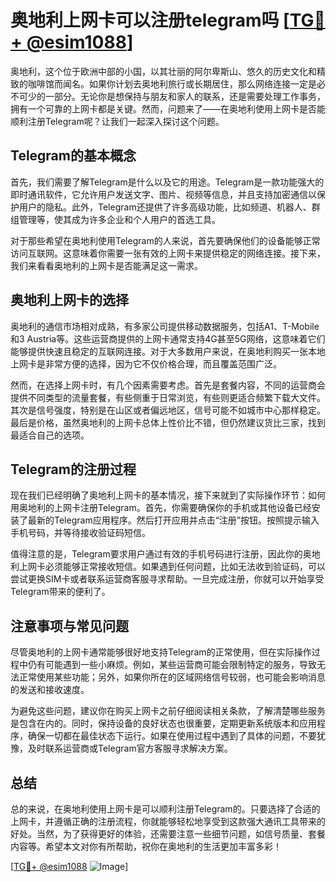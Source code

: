 # 奥地利上网卡可以注册telegram吗 [[TG💪+ @esim1088](https://t.me/s/esim1088)]

奥地利，这个位于欧洲中部的小国，以其壮丽的阿尔卑斯山、悠久的历史文化和精致的咖啡馆而闻名。如果你计划去奥地利旅行或长期居住，那么网络连接一定是必不可少的一部分。无论你是想保持与朋友和家人的联系，还是需要处理工作事务，拥有一个可靠的上网卡都是关键。然而，问题来了——在奥地利使用上网卡是否能顺利注册Telegram呢？让我们一起深入探讨这个问题。

## Telegram的基本概念

首先，我们需要了解Telegram是什么以及它的用途。Telegram是一款功能强大的即时通讯软件，它允许用户发送文字、图片、视频等信息，并且支持加密通信以保护用户的隐私。此外，Telegram还提供了许多高级功能，比如频道、机器人、群组管理等，使其成为许多企业和个人用户的首选工具。

对于那些希望在奥地利使用Telegram的人来说，首先要确保他们的设备能够正常访问互联网。这意味着你需要一张有效的上网卡来提供稳定的网络连接。接下来，我们来看看奥地利的上网卡是否能满足这一需求。

## 奥地利上网卡的选择

奥地利的通信市场相对成熟，有多家公司提供移动数据服务，包括A1、T-Mobile和3 Austria等。这些运营商提供的上网卡通常支持4G甚至5G网络，这意味着它们能够提供快速且稳定的互联网连接。对于大多数用户来说，在奥地利购买一张本地上网卡是非常方便的选择，因为它不仅价格合理，而且覆盖范围广泛。

然而，在选择上网卡时，有几个因素需要考虑。首先是套餐内容，不同的运营商会提供不同类型的流量套餐，有些侧重于日常浏览，有些则更适合频繁下载大文件。其次是信号强度，特别是在山区或者偏远地区，信号可能不如城市中心那样稳定。最后是价格，虽然奥地利的上网卡总体上性价比不错，但仍然建议货比三家，找到最适合自己的选项。

## Telegram的注册过程

现在我们已经明确了奥地利上网卡的基本情况，接下来就到了实际操作环节：如何用奥地利的上网卡注册Telegram。首先，你需要确保你的手机或其他设备已经安装了最新的Telegram应用程序。然后打开应用并点击“注册”按钮。按照提示输入手机号码，并等待接收验证码短信。

值得注意的是，Telegram要求用户通过有效的手机号码进行注册，因此你的奥地利上网卡必须能够正常接收短信。如果遇到任何问题，比如无法收到验证码，可以尝试更换SIM卡或者联系运营商客服寻求帮助。一旦完成注册，你就可以开始享受Telegram带来的便利了。

## 注意事项与常见问题

尽管奥地利的上网卡通常能够很好地支持Telegram的正常使用，但在实际操作过程中仍有可能遇到一些小麻烦。例如，某些运营商可能会限制特定的服务，导致无法正常使用某些功能；另外，如果你所在的区域网络信号较弱，也可能会影响消息的发送和接收速度。

为避免这些问题，建议你在购买上网卡之前仔细阅读相关条款，了解清楚哪些服务是包含在内的。同时，保持设备的良好状态也很重要，定期更新系统版本和应用程序，确保一切都在最佳状态下运行。如果在使用过程中遇到了具体的问题，不要犹豫，及时联系运营商或Telegram官方客服寻求解决方案。

## 总结

总的来说，在奥地利使用上网卡是可以顺利注册Telegram的。只要选择了合适的上网卡，并遵循正确的注册流程，你就能够轻松地享受到这款强大通讯工具带来的好处。当然，为了获得更好的体验，还需要注意一些细节问题，如信号质量、套餐内容等。希望本文对你有所帮助，祝你在奥地利的生活更加丰富多彩！

[[TG💪+ @esim1088](https://t.me/s/esim1088) ![Image](https://i.postimg.cc/4NQfJmqS/Snipaste-2025-05-13-00-14-12.png)]